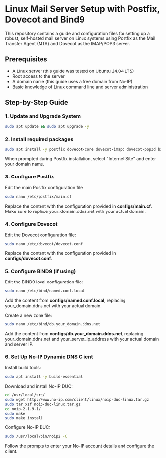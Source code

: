 # Linux Mail Server Setup with Postfix, Dovecot and Bind9

This repository contains a guide and configuration files for setting up a robust, self-hosted mail server on Linux systems using Postfix as the Mail Transfer Agent (MTA) and Dovecot as the IMAP/POP3 server.

## Prerequisites

- A Linux server (this guide was tested on Ubuntu 24.04 LTS)
- Root access to the server
- A domain name (this guide uses a free domain from No-IP)
- Basic knowledge of Linux command line and server administration

## Step-by-Step Guide

### 1. Update and Upgrade System

```bash
sudo apt update && sudo apt upgrade -y
```

### 2. Install required packages

```bash
sudo apt install -y postfix dovecot-core dovecot-imapd dovecot-pop3d bind9 bind9utils bind9-doc
```

When prompted during Postfix installation, select "Internet Site" and enter your domain name.

### 3. Configure Postfix

Edit the main Postfix configuration file:
```bash
sudo nano /etc/postfix/main.cf
```

Replace the content with the configuration provided in **configs/main.cf**. Make sure to replace your_domain.ddns.net with your actual domain.

### 4. Configure Dovecot

Edit the Dovecot configuration file:
```bash
sudo nano /etc/dovecot/dovecot.conf
```

Replace the content with the configuration provided in **configs/dovecot.conf**.

### 5. Configure BIND9 (if using)

Edit the BIND9 local configuration file:
```bash
sudo nano /etc/bind/named.conf.local
```

Add the content from **configs/named.conf.local**, replacing your_domain.ddns.net with your actual domain.

Create a new zone file:
```bash
sudo nano /etc/bind/db.your_domain.ddns.net
```

Add the content from **configs/db.your_domain.ddns.net**, replacing your_domain.ddns.net and your_server_ip_address with your actual domain and server IP.

### 6. Set Up No-IP Dynamic DNS Client

Install build tools:
```bash
sudo apt install -y build-essential
```

Download and install No-IP DUC:
```bash
cd /usr/local/src/
sudo wget http://www.no-ip.com/client/linux/noip-duc-linux.tar.gz
sudo tar xzf noip-duc-linux.tar.gz
cd noip-2.1.9-1/
sudo make
sudo make install
```

Configure No-IP DUC:
```bash
sudo /usr/local/bin/noip2 -C
```

Follow the prompts to enter your No-IP account details and configure the client.

